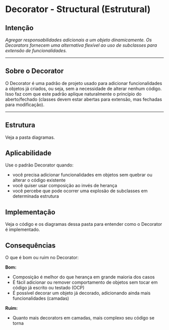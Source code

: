 # Decorator - Structural (Estrutural)

## Intenção

*Agregar responsabilidades adicionais a um objeto dinamicamente. Os Decorators fornecem uma alternativa flexível ao uso de subclasses para extensão de funcionalidades.*

---

## Sobre o Decorator

O Decorator é uma padrão de projeto usado para adicionar funcionalidades a objetos já criados, ou seja, sem a necessidade de alterar nenhum código. Isso faz com que este padrão aplique naturalmente o princípio do aberto/fechado (classes devem estar abertas para extensão, mas fechadas para modificação).

---

## Estrutura

Veja a pasta diagramas.

## Aplicabilidade

Use o padrão Decorator quando:

- você precisa adicionar funcionalidades em objetos sem quebrar ou alterar o código existente
- você quiser usar composição ao invés de herança
- você percebe que pode ocorrer uma explosão de subclasses em determinada estrutura

## Implementação

Veja o código e os diagramas dessa pasta para entender como o Decorator é implementado.

## Consequências

O que é bom ou ruim no Decorator:

**Bom:**
- Composição é melhor do que herança em grande maioria dos casos
- É fácil adicionar ou remover comportamento de objetos sem tocar em código já escrito ou testado (OCP)
- É possível decorar um objeto já decorado, adicionando ainda mais funcionalidades (camadas)

**Ruim:**
- Quanto mais decorators em camadas, mais complexo seu código se torna
